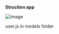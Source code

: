 **Struction app**

![image](https://github.com/user-attachments/assets/4f6f98fd-63c5-4287-8e3f-0648a57b9ea6)   

user.js in models folder

